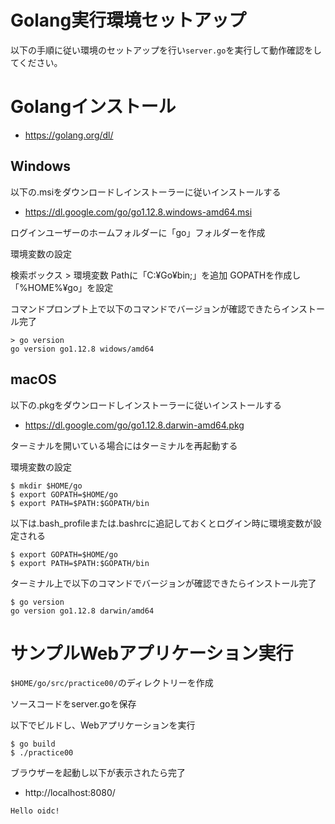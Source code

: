 Golang実行環境セットアップ
=========

以下の手順に従い環境のセットアップを行い`server.go`を実行して動作確認をしてください。

# Golangインストール

* https://golang.org/dl/

## Windows

以下の.msiをダウンロードしインストーラーに従いインストールする

* https://dl.google.com/go/go1.12.8.windows-amd64.msi

ログインユーザーのホームフォルダーに「go」フォルダーを作成

環境変数の設定

検索ボックス > 環境変数
Pathに「C:¥Go¥bin;」を追加
GOPATHを作成し「%HOME%¥go」を設定

コマンドプロンプト上で以下のコマンドでバージョンが確認できたらインストール完了

```
> go version
go version go1.12.8 widows/amd64
```

## macOS

以下の.pkgをダウンロードしインストーラーに従いインストールする

* https://dl.google.com/go/go1.12.8.darwin-amd64.pkg

ターミナルを開いている場合にはターミナルを再起動する

環境変数の設定

```
$ mkdir $HOME/go
$ export GOPATH=$HOME/go
$ export PATH=$PATH:$GOPATH/bin
```

以下は.bash_profileまたは.bashrcに追記しておくとログイン時に環境変数が設定される

```
$ export GOPATH=$HOME/go
$ export PATH=$PATH:$GOPATH/bin
```

ターミナル上で以下のコマンドでバージョンが確認できたらインストール完了

```
$ go version
go version go1.12.8 darwin/amd64
```

# サンプルWebアプリケーション実行

`$HOME/go/src/practice00/`のディレクトリーを作成

ソースコードをserver.goを保存

以下でビルドし、Webアプリケーションを実行

```
$ go build
$ ./practice00
```

ブラウザーを起動し以下が表示されたら完了

* http://localhost:8080/

```
Hello oidc!
```

